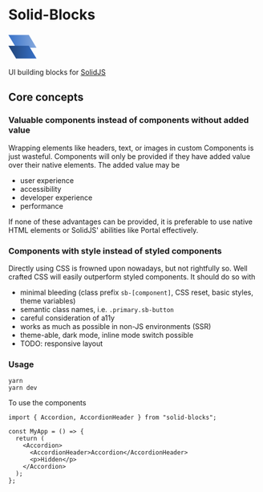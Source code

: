 # Solid-Blocks

<svg xmlns="http://www.w3.org/2000/svg" width="4em" height="4em" viewBox="0 0 110 100">
<defs>
  <linearGradient id="a" gradient-transform="rotate(-20)">
    <stop stop-color="#3771c8" offset="0%" />
    <stop stop-color="#87aade" offset="100%" />
  </linearGradient>
  <linearGradient id="b" gradient-transform="rotate(-20)">
    <stop stop-color="#214478" offset="0%" />
    <stop stop-color="#3771c8" offset="100%" />
  </linearGradient>
</defs>
<path fill="url(#a)" d="M 0,4 H 80 L 110,54 H 30 Z" />
<path fill="url(#b)" d="M 0,46 H 80 L 110,96 H 30 Z" />
</svg>

UI building blocks for [SolidJS](https://solidjs.com)

## Core concepts

### Valuable components instead of components without added value

Wrapping elements like headers, text, or images in custom Components is just wasteful. Components will only be provided if they have added value over their native elements. The added value may be

- user experience
- accessibility
- developer experience
- performance

If none of these advantages can be provided, it is preferable to use native HTML elements or SolidJS' abilities like Portal effectively.

### Components with style instead of styled components

Directly using CSS is frowned upon nowadays, but not rightfully so. Well crafted CSS will easily outperform styled components. It should do so with

- minimal bleeding (class prefix `sb-[component]`, CSS reset, basic styles, theme variables)
- semantic class names, i.e. `.primary.sb-button`
- careful consideration of a11y
- works as much as possible in non-JS environments (SSR)
- theme-able, dark mode, inline mode switch possible
- TODO: responsive layout

### Usage

```shell
yarn
yarn dev
```

To use the components

```tsx
import { Accordion, AccordionHeader } from "solid-blocks";

const MyApp = () => {
  return (
    <Accordion>
      <AccordionHeader>Accordion</AccordionHeader>
      <p>Hidden</p>
    </Accordion>
  );
};
```
